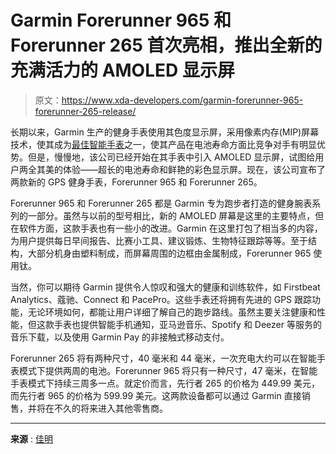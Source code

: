 # Garmin Forerunner 965 和 Forerunner 265 首次亮相，推出全新的充满活力的 AMOLED 显示屏

> 原文：<https://www.xda-developers.com/garmin-forerunner-965-forerunner-265-release/>

长期以来，Garmin 生产的健身手表使用其色度显示屏，采用像素内存(MIP)屏幕技术，使其成为[最佳智能手表](https://www.xda-developers.com/best-smartwatches/)之一，使其产品在电池寿命方面比竞争对手有明显优势。但是，慢慢地，该公司已经开始在其手表中引入 AMOLED 显示屏，试图给用户两全其美的体验——超长的电池寿命和鲜艳的彩色显示屏。现在，该公司宣布了两款新的 GPS 健身手表，Forerunner 965 和 Forerunner 265。

Forerunner 965 和 Forerunner 265 都是 Garmin 专为跑步者打造的健身腕表系列的一部分。虽然与以前的型号相比，新的 AMOLED 屏幕是这里的主要特点，但在软件方面，这款手表也有一些小的改进。Garmin 在这里打包了相当多的内容，为用户提供每日早间报告、比赛小工具、建议锻炼、生物特征跟踪等等。至于结构，大部分机身由塑料制成，而屏幕周围的边框由金属制成，Forerunner 965 使用钛。

当然，你可以期待 Garmin 提供令人惊叹和强大的健康和训练软件，如 Firstbeat Analytics、蔻驰、Connect 和 PacePro。这些手表还将拥有先进的 GPS 跟踪功能，无论环境如何，都能让用户详细了解自己的跑步路线。虽然主要关注健康和性能，但这款手表也提供智能手机通知，亚马逊音乐、Spotify 和 Deezer 等服务的音乐下载，以及使用 Garmin Pay 的非接触式移动支付。

Forerunner 265 将有两种尺寸，40 毫米和 44 毫米，一次充电大约可以在智能手表模式下提供两周的电池。Forerunner 965 将只有一种尺寸，47 毫米，在智能手表模式下持续三周多一点。就定价而言，先行者 265 的价格为 449.99 美元，而先行者 965 的价格为 599.99 美元。这两款设备都可以通过 Garmin 直接销售，并将在不久的将来进入其他零售商。

* * *

**来源** : [佳明](https://www.garmin.com/en-US/newsroom/press-release/sports-fitness/garmin-adds-amoled-displays-to-its-next-gen-forerunner-265-and-forerunner-965-gps-running-watches/)